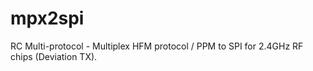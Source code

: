 # mpx2spi
RC Multi-protocol - Multiplex HFM  protocol / PPM to SPI for 2.4GHz RF chips (Deviation TX).
